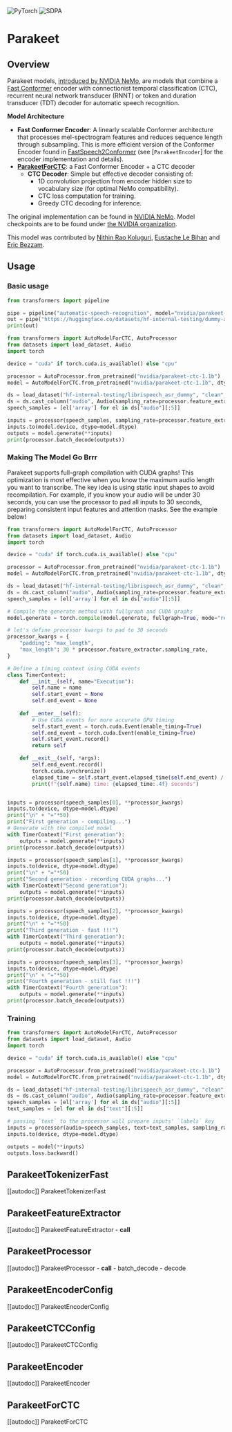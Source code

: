 <!--Copyright 2025 The NVIDIA NeMo Team and The HuggingFace Inc. team. All rights reserved.

Licensed under the Apache License, Version 2.0 (the "License"); you may not use this file except in compliance with
the License. You may obtain a copy of the License at

http://www.apache.org/licenses/LICENSE-2.0

Unless required by applicable law or agreed to in writing, software distributed under the License is distributed on
an "AS IS" BASIS, WITHOUT WARRANTIES OR CONDITIONS OF ANY KIND, either express or implied. See the License for the
specific language governing permissions and limitations under the License.

⚠️ Note that this file is in Markdown but contain specific syntax for our doc-builder (similar to MDX) that may not be
rendered properly in your Markdown viewer.

-->

<div class="flex flex-wrap space-x-1">
<img alt="PyTorch" src="https://img.shields.io/badge/PyTorch-DE3412?style=flat&logo=pytorch&logoColor=white">
<img alt="SDPA" src="https://img.shields.io/badge/SDPA-DE3412?style=flat&logo=pytorch&logoColor=white">
</div>

# Parakeet

## Overview

Parakeet models, [introduced by NVIDIA NeMo](https://developer.nvidia.com/blog/pushing-the-boundaries-of-speech-recognition-with-nemo-parakeet-asr-models/), are models that combine a [Fast Conformer](https://docs.nvidia.com/nemo-framework/user-guide/latest/nemotoolkit/asr/models.html#fast-conformer) encoder with connectionist temporal classification (CTC), recurrent neural network transducer (RNNT) or token and duration transducer (TDT) decoder for automatic speech recognition.

**Model Architecture**
- **Fast Conformer Encoder**: A linearly scalable Conformer architecture that processes mel-spectrogram features and reduces sequence length through subsampling. This is more efficient version of the Conformer Encoder found in [FastSpeech2Conformer](./fastspeech2_conformer.md) (see [`ParakeetEncoder`] for the encoder implementation and details).
- [**ParakeetForCTC**](#parakeetforctc): a Fast Conformer Encoder + a CTC decoder
    - **CTC Decoder**: Simple but effective decoder consisting of:
        - 1D convolution projection from encoder hidden size to vocabulary size (for optimal NeMo compatibility).
        - CTC loss computation for training.
        - Greedy CTC decoding for inference.

The original implementation can be found in [NVIDIA NeMo](https://github.com/NVIDIA/NeMo).
Model checkpoints are to be found under [the NVIDIA organization](https://huggingface.co/nvidia/models?search=parakeet).

This model was contributed by [Nithin Rao Koluguri](https://huggingface.co/nithinraok), [Eustache Le Bihan](https://huggingface.co/eustlb) and [Eric Bezzam](https://huggingface.co/bezzam).

## Usage

### Basic usage

<hfoptions id="usage">
<hfoption id="Pipeline">

```py
from transformers import pipeline

pipe = pipeline("automatic-speech-recognition", model="nvidia/parakeet-ctc-1.1b")
out = pipe("https://huggingface.co/datasets/hf-internal-testing/dummy-audio-samples/resolve/main/bcn_weather.mp3")
print(out)
```

</hfoption>
<hfoption id="AutoModel">

```py
from transformers import AutoModelForCTC, AutoProcessor
from datasets import load_dataset, Audio
import torch

device = "cuda" if torch.cuda.is_available() else "cpu"

processor = AutoProcessor.from_pretrained("nvidia/parakeet-ctc-1.1b")
model = AutoModelForCTC.from_pretrained("nvidia/parakeet-ctc-1.1b", dtype="auto", device_map=device)

ds = load_dataset("hf-internal-testing/librispeech_asr_dummy", "clean", split="validation")
ds = ds.cast_column("audio", Audio(sampling_rate=processor.feature_extractor.sampling_rate))
speech_samples = [el['array'] for el in ds["audio"][:5]]

inputs = processor(speech_samples, sampling_rate=processor.feature_extractor.sampling_rate)
inputs.to(model.device, dtype=model.dtype)
outputs = model.generate(**inputs)
print(processor.batch_decode(outputs))
```

</hfoption>
</hfoptions>

### Making The Model Go Brrr

Parakeet supports full-graph compilation with CUDA graphs! This optimization is most effective when you know the maximum audio length you want to transcribe. The key idea is using static input shapes to avoid recompilation. For example, if you know your audio will be under 30 seconds, you can use the processor to pad all inputs to 30 seconds, preparing consistent input features and attention masks. See the example below!

```python
from transformers import AutoModelForCTC, AutoProcessor
from datasets import load_dataset, Audio
import torch

device = "cuda" if torch.cuda.is_available() else "cpu"

processor = AutoProcessor.from_pretrained("nvidia/parakeet-ctc-1.1b")
model = AutoModelForCTC.from_pretrained("nvidia/parakeet-ctc-1.1b", dtype="auto", device_map=device)

ds = load_dataset("hf-internal-testing/librispeech_asr_dummy", "clean", split="validation")
ds = ds.cast_column("audio", Audio(sampling_rate=processor.feature_extractor.sampling_rate))
speech_samples = [el['array'] for el in ds["audio"][:5]]

# Compile the generate method with fullgraph and CUDA graphs
model.generate = torch.compile(model.generate, fullgraph=True, mode="reduce-overhead")

# let's define processor kwargs to pad to 30 seconds
processor_kwargs = {
    "padding": "max_length",
    "max_length": 30 * processor.feature_extractor.sampling_rate,
}

# Define a timing context using CUDA events
class TimerContext:
    def __init__(self, name="Execution"):
        self.name = name
        self.start_event = None
        self.end_event = None
        
    def __enter__(self):
        # Use CUDA events for more accurate GPU timing
        self.start_event = torch.cuda.Event(enable_timing=True)
        self.end_event = torch.cuda.Event(enable_timing=True)
        self.start_event.record()
        return self

    def __exit__(self, *args):
        self.end_event.record()
        torch.cuda.synchronize()
        elapsed_time = self.start_event.elapsed_time(self.end_event) / 1000.0
        print(f"{self.name} time: {elapsed_time:.4f} seconds")


inputs = processor(speech_samples[0], **processor_kwargs)
inputs.to(device, dtype=model.dtype)
print("\n" + "="*50)
print("First generation - compiling...")
# Generate with the compiled model
with TimerContext("First generation"):
    outputs = model.generate(**inputs)
print(processor.batch_decode(outputs))

inputs = processor(speech_samples[1], **processor_kwargs)
inputs.to(device, dtype=model.dtype)
print("\n" + "="*50)
print("Second generation - recording CUDA graphs...")
with TimerContext("Second generation"):
    outputs = model.generate(**inputs)
print(processor.batch_decode(outputs))

inputs = processor(speech_samples[2], **processor_kwargs)
inputs.to(device, dtype=model.dtype)
print("\n" + "="*50)
print("Third generation - fast !!!")
with TimerContext("Third generation"):
    outputs = model.generate(**inputs)
print(processor.batch_decode(outputs))

inputs = processor(speech_samples[3], **processor_kwargs)
inputs.to(device, dtype=model.dtype)
print("\n" + "="*50)
print("Fourth generation - still fast !!!")
with TimerContext("Fourth generation"):
    outputs = model.generate(**inputs)
print(processor.batch_decode(outputs))
```

### Training

```python
from transformers import AutoModelForCTC, AutoProcessor
from datasets import load_dataset, Audio
import torch

device = "cuda" if torch.cuda.is_available() else "cpu"

processor = AutoProcessor.from_pretrained("nvidia/parakeet-ctc-1.1b")
model = AutoModelForCTC.from_pretrained("nvidia/parakeet-ctc-1.1b", dtype="auto", device_map=device)

ds = load_dataset("hf-internal-testing/librispeech_asr_dummy", "clean", split="validation")
ds = ds.cast_column("audio", Audio(sampling_rate=processor.feature_extractor.sampling_rate))
speech_samples = [el['array'] for el in ds["audio"][:5]]
text_samples = [el for el in ds["text"][:5]]

# passing `text` to the processor will prepare inputs' `labels` key
inputs = processor(audio=speech_samples, text=text_samples, sampling_rate=processor.feature_extractor.sampling_rate)
inputs.to(device, dtype=model.dtype)

outputs = model(**inputs)
outputs.loss.backward()
```

## ParakeetTokenizerFast

[[autodoc]] ParakeetTokenizerFast 

## ParakeetFeatureExtractor

[[autodoc]] ParakeetFeatureExtractor
    - __call__

## ParakeetProcessor

[[autodoc]] ParakeetProcessor
    - __call__
    - batch_decode
    - decode

## ParakeetEncoderConfig

[[autodoc]] ParakeetEncoderConfig 

## ParakeetCTCConfig

[[autodoc]] ParakeetCTCConfig 

## ParakeetEncoder

[[autodoc]] ParakeetEncoder

## ParakeetForCTC

[[autodoc]] ParakeetForCTC

